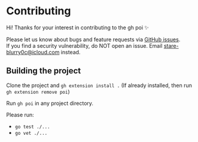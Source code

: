 # Contributing

Hi! Thanks for your interest in contributing to the gh poi ✨

Please let us know about bugs and feature requests via [GitHub issues](https://github.com/seachicken/gh-poi/issues/new/choose).  
If you find a security vulnerability, do NOT open an issue. Email stare-blurry0c@icloud.com instead.

## Building the project

Clone the project and `gh extension install .` (If already installed, then run `gh extension remove poi`)

Run `gh poi` in any project directory.

Please run:
- `go test ./...`
- `go vet ./...`
